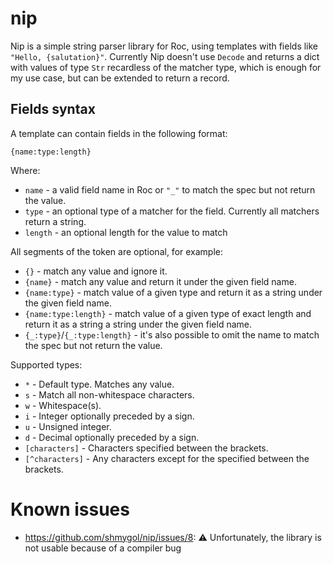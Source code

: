 # nip

Nip is a simple string parser library for Roc, using templates with fields like `"Hello, {salutation}"`.
Currently Nip doesn't use `Decode` and returns a dict with values of type `Str` recardless of the matcher type, which is enough for my use case, but can be extended to return a record.

## Fields syntax

A template can contain fields in the following format:

```
{name:type:length}
```

Where: 

- `name` - a valid field name in Roc or `"_"` to match the spec but not return the value.
- `type` - an optional type of a matcher for the field. Currently all matchers return a string.
- `length` - an optional length for the value to match

All segments of the token are optional, for example:

- `{}` - match any value and ignore it.
- `{name}` - match any value and return it under the given field name.
- `{name:type}` - match value of a given type and return it as a string under the given field name.
- `{name:type:length}` - match value of a given type of exact length and return it as a string a string under the given field name.
- `{_:type}`/`{_:type:length}` - it's also possible to omit the name to match the spec but not return the value.

Supported types:

- `*` - Default type. Matches any value.
- `s` - Match all non-whitespace characters.
- `w` - Whitespace(s).
- `i` - Integer optionally preceded by a sign.
- `u` - Unsigned integer.
- `d` - Decimal optionally preceded by a sign.
- `[characters]` - Characters specified between the brackets.
- `[^characters]` - Any characters except for the specified  between the brackets.

# Known issues

- https://github.com/shmygol/nip/issues/8: ⚠️ Unfortunately, the library is not usable because of a compiler bug
